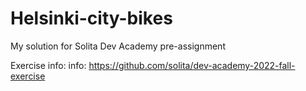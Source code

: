 # Helsinki-city-bikes

My solution for Solita Dev Academy pre-assignment

Exercise info: info: https://github.com/solita/dev-academy-2022-fall-exercise
